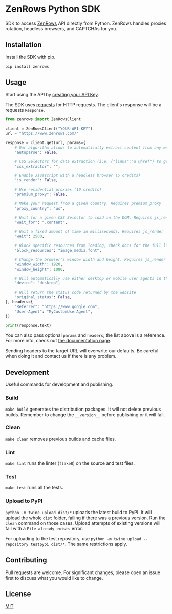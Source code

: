 # ZenRows Python SDK
SDK to access [ZenRows](https://www.zenrows.com/) API directly from Python. ZenRows handles proxies rotation, headless browsers, and CAPTCHAs for you.

## Installation
Install the SDK with pip.

```bash
pip install zenrows
```

## Usage
Start using the API by [creating your API Key](https://www.zenrows.com/register?p=free).

The SDK uses [requests](https://docs.python-requests.org/) for HTTP requests. The client's response will be a requests `Response`.

```python
from zenrows import ZenRowsClient

client = ZenRowsClient("YOUR-API-KEY")
url = "https://www.zenrows.com/"

response = client.get(url, params={
    # Our algorithm allows to automatically extract content from any website
    "autoparse": False,

    # CSS Selectors for data extraction (i.e. {"links":"a @href"} to get href attributes from links)
    "css_extractor": "",

    # Enable Javascript with a headless browser (5 credits)
    "js_render": False,

    # Use residential proxies (10 credits)
    "premium_proxy": False,

    # Make your request from a given country. Requires premium_proxy
    "proxy_country": "us",

    # Wait for a given CSS Selector to load in the DOM. Requires js_render
    "wait_for": ".content",

    # Wait a fixed amount of time in milliseconds. Requires js_render
    "wait": 2500,

    # Block specific resources from loading, check docs for the full list. Requires js_render
    "block_resources": "image,media,font",

    # Change the browser's window width and height. Requires js_render
    "window_width": 1920,
    "window_height": 1080,

    # Will automatically use either desktop or mobile user agents in the headers
    "device": "desktop",

    # Will return the status code returned by the website
    "original_status": False,
}, headers={
    "Referrer": "https://www.google.com",
    "User-Agent": "MyCustomUserAgent",
})

print(response.text)
```

You can also pass optional `params` and `headers`; the list above is a reference. For more info, check out [the documentation page](https://www.zenrows.com/documentation).

Sending headers to the target URL will overwrite our defaults. Be careful when doing it and contact us if there is any problem.

## Development

Useful commands for development and publishing.

### Build

`make build` generates the distribution packages. It will not delete previous builds. Remember to change the `__version__` before publishing or it will fail.

### Clean

`make clean` removes previous builds and cache files.

### Lint

`make lint` runs the linter (`flake8`) on the source and test files.

### Test

`make test` runs all the tests.

### Upload to PyPI

`python -m twine upload dist/*` uploads the latest build to PyPI. It will upload the whole `dist` folder, failing if there was a previous version. Run the `clean` command on those cases. Upload attempts of existing versions will fail with a `File already exists` error.

For uploading to the test repository, use `python -m twine upload --repository testpypi dist/*`. The same restrictions apply.

## Contributing
Pull requests are welcome. For significant changes, please open an issue first to discuss what you would like to change.

## License
[MIT](./LICENSE)

